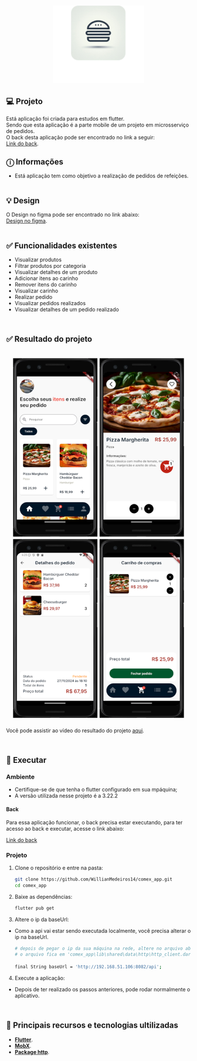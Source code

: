 <h1 align="center">
  <img alt="Comex" title="Comex" src="./assets/logo.png" width="250px" />
</h1>

## 💻 Projeto

Está aplicação foi criada para estudos em flutter.<br>
Sendo que esta aplicação é a parte mobile de um projeto em microsserviço de pedidos.<br>
O back desta aplicação pode ser encontrado no link a seguir: <br> [Link do back](https://github.com/WillianMedeiros14/comex-microservices-dotnet).
<br>

## ⓘ Informações

- Está aplicação tem como objetivo a realização de pedidos de refeições.
  <br><br>

## 💡 Design
O Design no figma pode ser encontrado no link abaixo: <br> 
[Design no figma](https://www.figma.com/design/brfDB7kcfjH5jtIBgOok6v/Untitled?node-id=0-1&node-type=canvas&t=FoaDct9UQD0vOn2c-0). <br><br>

## ✅ Funcionalidades existentes

- Visualizar produtos
- Filtrar produtos por categoria
- Visualizar detalhes de um produto
- Adicionar itens ao carinho
- Remover itens do carinho
- Visualizar carinho
- Realizar pedido
- Visualizar pedidos realizados
- Visualizar detalhes de um pedido realizado

<br>

## ✅ Resultado do projeto

<h1 align="center">
  <img alt="Comex" title="Comex" src="assets/resultAplication/1.png" width=230/>
  <img alt="Comex" title="Comex" src="assets/resultAplication/2.png" width=230/>
  <img alt="Comex" title="Comex" src="assets/resultAplication/3.png" width=230/>
  <img alt="Comex" title="Comex" src="assets/resultAplication/4.png" width=230/>
</h1>

Você pode assistir ao vídeo do resultado do projeto [aqui](https://drive.google.com/file/d/10ICf_y-h25923oUzuZcc9ry8PFJ-lbq1/view?usp=sharing).

<br>

## 🎲 Executar
### Ambiente
- Certifique-se de que tenha o flutter configurado em sua mpáquina;
- A versão utilizada nesse projeto é a 3.22.2

####  Back
Para essa aplicação funcionar, o back precisa estar executando, para ter acesso ao back e executar, acesse o link abaixo:

[Link do back](https://github.com/WillianMedeiros14/comex-microservices-dotnet)

### Projeto
1. Clone o repositório e entre na pasta:

   ```bash
   git clone https://github.com/WillianMedeiros14/comex_app.git
   cd comex_app
   ```

2. Baixe as dependências:

   ```bash
   flutter pub get
   ```


3. Altere o ip da baseUrl:
- Como a api vai estar sendo executada localmente, você precisa alterar o ip na baseUrl. 
   ```bash
   # depois de pegar o ip da sua máquina na rede, altere no arquivo abaixo.
   # o arquivo fica em 'comex_app\lib\shared\data\http\http_client.dart'

   final String baseUrl = 'http://192.168.51.106:8082/api';
   ```
4. Execute a aplicação:
- Depois de ter realizado os passos anteriores, pode rodar normalmente o aplicativo. 

<br>

## 🚀 Principais recursos e tecnologias ultilizadas

- **[Flutter](https://flutter.dev/)**.
- **[MobX](https://mobx.netlify.app/)**.
- **[Package http](https://pub.dev/packages/http)**.
